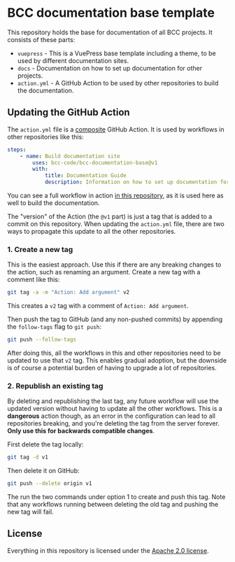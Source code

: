 # BCC documentation base template

This repository holds the base for documentation of all BCC projects. It consists of these parts:
- `vuepress` - This is a VuePress base template including a theme, to be used by different documentation sites.
- `docs` - Documentation on how to set up documentation for other projects.
- `action.yml` - A GitHub Action to be used by other repositories to build the documentation.

## Updating the GitHub Action
The `action.yml` file is a [composite](https://docs.github.com/en/actions/creating-actions/creating-a-composite-action) GitHub Action. It is used by workflows in other repositories like this:

```yml
steps:
    - name: Build documentation site
        uses: bcc-code/bcc-documentation-base@v1
        with:
            title: Documentation Guide
            description: Information on how to set up documentation for BCC projects
```

You can see a full workflow in action [in this repository](./.github/workflows/build-and-deploy-documentation.yml), as it is used here as well to build the documentation.

The "version" of the Action (the `@v1` part) is just a tag that is added to a commit on this repository. When updating the `action.yml` file, there are two ways to propagate this update to all the other repositories.

### 1. Create a new tag
This is the easiest approach. Use this if there are any breaking changes to the action, such as renaming an argument. Create a new tag with a comment like this:
```sh
git tag -a -m "Action: Add argument" v2
```
This creates a `v2` tag with a comment of `Action: Add argument`.

Then push the tag to GitHub (and any non-pushed commits) by appending the `follow-tags` flag to `git push`:
```sh
git push --follow-tags
```

After doing this, all the workflows in this and other repositories need to be updated to use that `v2` tag. This enables gradual adoption, but the downside is of course a potential burden of having to upgrade a lot of repositories.

### 2. Republish an existing tag
By deleting and republishing the last tag, any future workflow will use the updated version without having to update all the other workflows. This is a **dangerous** action though, as an error in the configuration can lead to all repositories breaking, and you're deleting the tag from the server forever. **Only use this for backwards compatible changes**.

First delete the tag locally:
```sh
git tag -d v1
```

Then delete it on GitHub:
```sh
git push --delete origin v1
```

The run the two commands under option 1 to create and push this tag. Note that any workflows running between deleting the old tag and pushing the new tag will fail.

## License
Everything in this repository is licensed under the [Apache 2.0 license](./LICENSE).